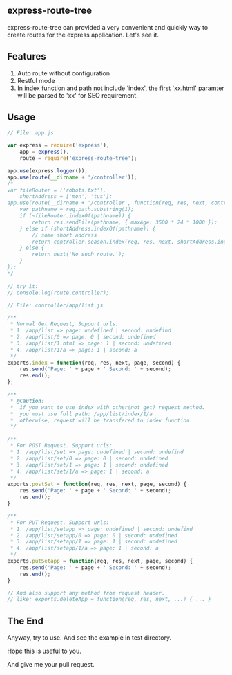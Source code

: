 ## express-route-tree
express-route-tree can provided a very convenient and quickly way to create routes for the express application. Let's see it.

## Features
1. Auto route without configuration
2. Restful mode
3. In index function and path not include 'index', the first 'xx.html' paramter will be parsed to 'xx' for SEO requirement.

## Usage

```js
// File: app.js

var express = require('express'),
    app = express(),
    route = require('express-route-tree');

app.use(express.logger());
app.use(route(__dirname + '/controller'));
/*
var fileRouter = ['robots.txt'],
    shortAddress = ['mon', 'tus'];
app.use(route(__dirname + '/controller', function(req, res, next, controller) {
    var pathname = req.path.substring(1);
    if (~fileRouter.indexOf(pathname)) {
        return res.sendFile(pathname, { maxAge: 3600 * 24 * 1000 });
    } else if (shortAddress.indexOf(pathname)) {
        // some short address
        return controller.season.index(req, res, next, shortAddress.indexOf(pathname) + 1);
    } else {
        return next('No such route.');
    }
});
*/

// try it:
// console.log(route.controller);

```

```js
// File: controller/app/list.js

/**
 * Normal Get Request, Support urls:
 * 1. /app/list => page: undefined | second: undefind
 * 2. /app/list/0 => page: 0 | second: undefined
 * 3. /app/list/1.html => page: 1 | second: undefined
 * 4. /app/list/1/a => page: 1 | second: a
 */
exports.index = function(req, res, next, page, second) {
    res.send('Page: ' + page + ' Second: ' + second);
    res.end();
};

/**
 * @Caution:
 *  if you want to use index with other(not get) request method.
 *  you must use full path: /app/list/index/1/a
 *  otherwise, request will be transfered to index function.
 */

/**
 * For POST Request. Support urls:
 * 1. /app/list/set => page: undefined | second: undefind
 * 2. /app/list/set/0 => page: 0 | second: undefined
 * 3. /app/list/set/1 => page: 1 | second: undefined
 * 4. /app/list/set/1/a => page: 1 | second: a
 */
exports.postSet = function(req, res, next, page, second) {
    res.send('Page: ' + page + ' Second: ' + second);
    res.end();
}

/**
 * For PUT Request. Support urls:
 * 1. /app/list/setapp => page: undefined | second: undefind
 * 2. /app/list/setapp/0 => page: 0 | second: undefined
 * 3. /app/list/setapp/1 => page: 1 | second: undefined
 * 4. /app/list/setapp/1/a => page: 1 | second: a
 */
exports.putSetapp = function(req, res, next, page, second) {
    res.send('Page: ' + page + ' Second: ' + second);
    res.end();
}

// And also support any method from request header.
// like: exports.deleteApp = function(req, res, next, ...) { ... }

```

## The End
Anyway, try to use. And see the example in test directory.

Hope this is useful to you.

And give me your pull request.
